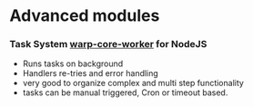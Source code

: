 # Advanced modules

### Task System [warp-core-worker](https://www.npmjs.com/package/warp-core-worker) for NodeJS
- Runs tasks on background
- Handlers re-tries and error handling
- very good to organize complex and multi step functionality
- tasks can be manual triggered, Cron or timeout based.

